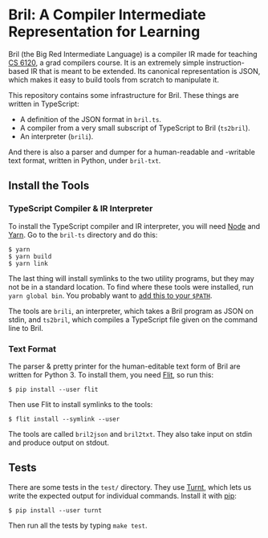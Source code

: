 Bril: A Compiler Intermediate Representation for Learning
=========================================================

Bril (the Big Red Intermediate Language) is a compiler IR made for teaching [CS 6120][cs6120], a grad compilers course.
It is an extremely simple instruction-based IR that is meant to be extended.
Its canonical representation is JSON, which makes it easy to build tools from scratch to manipulate it.

This repository contains some infrastructure for Bril.
These things are written in TypeScript:

- A definition of the JSON format in `bril.ts`.
- A compiler from a very small subscript of TypeScript to Bril (`ts2bril`).
- An interpreter (`brili`).

And there is also a parser and dumper for a human-readable and -writable text format, written in Python, under `bril-txt`.


Install the Tools
-----------------

### TypeScript Compiler & IR Interpreter

To install the TypeScript compiler and IR interpreter, you will need [Node][] and [Yarn][].
Go to the `bril-ts` directory and do this:

    $ yarn
    $ yarn build
    $ yarn link

The last thing will install symlinks to the two utility programs, but they may not be in a standard location.
To find where these tools were installed, run `yarn global bin`.
You probably want to [add this to your `$PATH`][path].

The tools are `brili`, an interpreter, which takes a Bril program as JSON on stdin, and `ts2bril`, which compiles a TypeScript file given on the command line to Bril.

[node]: https://nodejs.org/en/
[yarn]: https://yarnpkg.com/en/
[path]: https://unix.stackexchange.com/a/26059/61192

### Text Format

The parser & pretty printer for the human-editable text form of Bril are written for Python 3.
To install them, you need [Flit][], so run this:

    $ pip install --user flit

Then use Flit to install symlinks to the tools:

    $ flit install --symlink --user

The tools are called `bril2json` and `bril2txt`.
They also take input on stdin and produce output on stdout.

[flit]: https://flit.readthedocs.io/


Tests
-----

There are some tests in the `test/` directory.
They use [Turnt][], which lets us write the expected output for individual commands.
Install it with [pip][]:

    $ pip install --user turnt

Then run all the tests by typing `make test`.

[pip]: https://packaging.python.org/tutorials/installing-packages/
[cs6120]: https://www.cs.cornell.edu/courses/cs6120/2019fa/
[turnt]: https://github.com/cucapra/turnt
